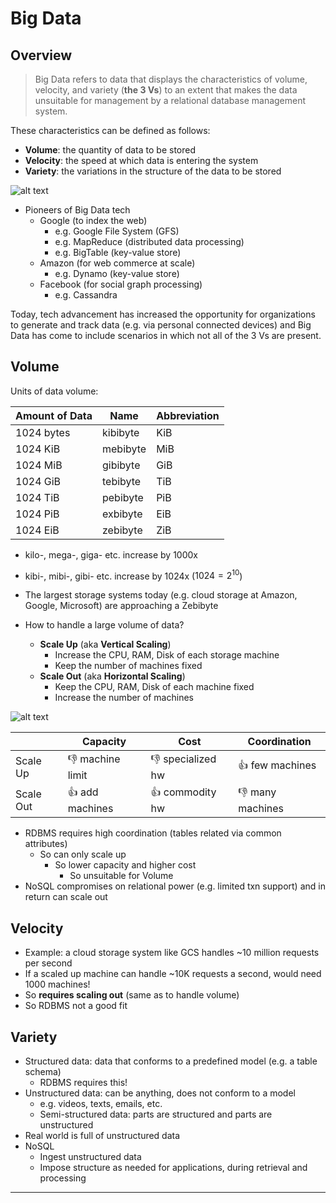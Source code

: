 # Big Data

## Overview

> Big Data refers to data that displays the characteristics of volume, velocity, and variety (**the 3 Vs**) to an extent that makes the data unsuitable for management by a relational database management system.

These characteristics can be defined as follows:
- **Volume**: the quantity of data to be stored
- **Velocity**: the speed at which data is entering the system
- **Variety**: the variations in the structure of the data to be stored

![alt text](<../media/Screenshot 2025-10-29 at 2.26.01 PM.png>)

- Pioneers of Big Data tech
  - Google (to index the web)
    - e.g. Google File System (GFS)
    - e.g. MapReduce (distributed data processing)
    - e.g. BigTable (key-value store)
  - Amazon (for web commerce at scale)
    - e.g. Dynamo (key-value store)
  - Facebook (for social graph processing)
    - e.g. Cassandra

Today, tech advancement has increased the opportunity for organizations to generate and track data (e.g. via personal connected devices) and Big Data has come to include scenarios in which not all of the 3 Vs are present.

## Volume

Units of data volume:

| Amount of Data | Name     | Abbreviation |
| -------------- | -------- | ------------ |
| 1024 bytes     | kibibyte | KiB          |
| 1024 KiB       | mebibyte | MiB          |
| 1024 MiB       | gibibyte | GiB          |
| 1024 GiB       | tebibyte | TiB          |
| 1024 TiB       | pebibyte | PiB          |
| 1024 PiB       | exbibyte | EiB          |
| 1024 EiB       | zebibyte | ZiB          |

- kilo-, mega-, giga- etc. increase by 1000x
- kibi-, mibi-, gibi- etc. increase by 1024x ($1024 = 2^{10}$)
- The largest storage systems today (e.g. cloud storage at Amazon, Google, Microsoft) are approaching a Zebibyte

- How to handle a large volume of data?
    - **Scale Up** (aka **Vertical Scaling**)
      - Increase the CPU, RAM, Disk of each storage machine
      - Keep the number of machines fixed
    - **Scale Out** (aka **Horizontal Scaling**)
      - Keep the CPU, RAM, Disk of each machine fixed
      - Increase the number of machines

![alt text](<../media/Screenshot 2025-10-29 at 2.32.15 PM.png>)

|           | Capacity        | Cost             | Coordination    |
| --------- | --------------- | ---------------- | --------------- |
| Scale Up  | 👎 machine limit | 👎 specialized hw | 👍 few machines  |
| Scale Out | 👍 add machines  | 👍 commodity hw   | 👎 many machines |

- RDBMS requires high coordination (tables related via common attributes)
  - So can only scale up
    - So lower capacity and higher cost
      - So unsuitable for Volume
- NoSQL compromises on relational power (e.g. limited txn support) and in return can scale out

## Velocity

- Example: a cloud storage system like GCS handles ~10 million requests per second
- If a scaled up machine can handle ~10K requests a second, would need 1000 machines!
- So **requires scaling out** (same as to handle volume)
- So RDBMS not a good fit 

## Variety

- Structured data: data that conforms to a predefined model (e.g. a table schema)
  - RDBMS requires this!
- Unstructured data: can be anything, does not conform to a model
  - e.g. videos, texts, emails, etc.
  - Semi-structured data: parts are structured and parts are unstructured
- Real world is full of unstructured data
- NoSQL
  - Ingest unstructured data
  - Impose structure as needed for applications, during retrieval and processing

---